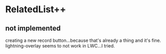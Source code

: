 # RelatedList++

## not implemented

creating a new record button...because that's already a thing and it's fine.  lightning-overlay seems to not work in LWC...I tried.